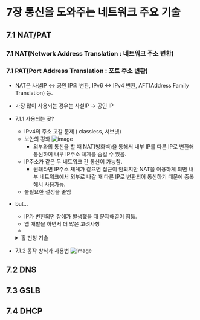 # 7장 통신을 도와주는 네트워크 주요 기술

## 7.1 NAT/PAT
### 7.1 NAT(Network Address Translation : 네트워크 주소 변환)
### 7.1 PAT(Port Address Translation : 포트 주소 변환) 
+ NAT은 사설IP <-> 공인 IP의 변환, IPv6 <-> IPv4 변환, AFT(Address Family Translation) 등.
+ 가장 많이 사용되는 경우는 사설IP -> 공인 IP
+ 7.1.1 사용되는 곳?
  + IPv4의 주소 고갈 문제 ( classless, 서브넷)
  + 보안의 강화
      ![image](https://user-images.githubusercontent.com/54886969/159718689-79d84575-905c-4810-85f8-cc2252be71a2.png)
    + 외부와의 통신을 할 때 NAT(방화벽)을 통해서 내부 IP를 다른 IP로 변환해 통신하여 내부 IP주소 체계를 숨길 수 있음.
  + IP주소가 같은 두 네트워크 간 통신이 가능함.
    + 원래라면 IP주소 체계가 같으면 접근이 안되지만 NAT을 이용하게 되면 내부 네트워크에서 외부로 나갈 때 다른 IP로 변환되어 통신하기 때문에 중복해서 사용가능.
  + 불필요한 설정을 줄임

+ but...
  + IP가 변환되면 장애가 발생했을 때 문제해결이 힘듦.
  + 앱 개발을 하면서 더 많은 고려사항
  + 
  <details>
  <summary>홀 펀칭 기술</summary>
  <div markdown="1">       

  

  </div>
  </details>
+ 7.1.2 동작 방식과 사용법
  ![image](https://user-images.githubusercontent.com/54886969/159721855-6008a20e-11cc-46b7-b9bc-ef4472367c5b.png)
### 
## 7.2 DNS
## 7.3 GSLB
## 7.4 DHCP
